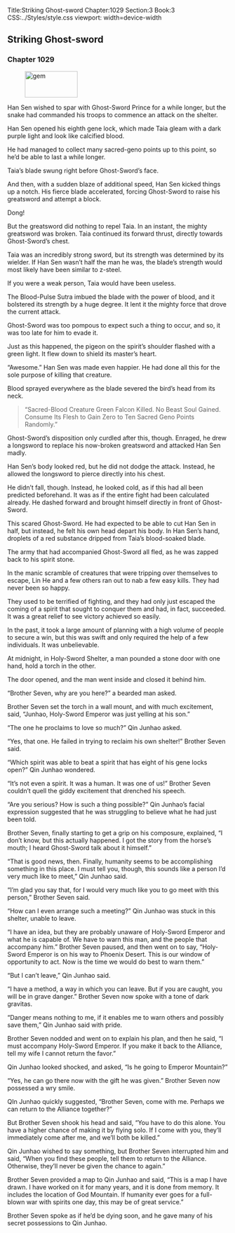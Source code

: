 Title:Striking Ghost-sword 
Chapter:1029 
Section:3 
Book:3 
CSS:../Styles/style.css 
viewport: width=device-width
  
## Striking Ghost-sword
### Chapter 1029
  
<figure>
	<img src="../Images/gem.gif" alt="gem" id="gem" width="120" height="60" />
</figure>
  

  
Han Sen wished to spar with Ghost-Sword Prince for a while longer, but the snake had commanded his troops to commence an attack on the shelter.

Han Sen opened his eighth gene lock, which made Taia gleam with a dark purple light and look like calcified blood.

He had managed to collect many sacred-geno points up to this point, so he’d be able to last a while longer.

Taia’s blade swung right before Ghost-Sword’s face.

And then, with a sudden blaze of additional speed, Han Sen kicked things up a notch. His fierce blade accelerated, forcing Ghost-Sword to raise his greatsword and attempt a block.

Dong!

But the greatsword did nothing to repel Taia. In an instant, the mighty greatsword was broken. Taia continued its forward thrust, directly towards Ghost-Sword’s chest.

Taia was an incredibly strong sword, but its strength was determined by its wielder. If Han Sen wasn’t half the man he was, the blade’s strength would most likely have been similar to z-steel.

If you were a weak person, Taia would have been useless.

The Blood-Pulse Sutra imbued the blade with the power of blood, and it bolstered its strength by a huge degree. It lent it the mighty force that drove the current attack.

Ghost-Sword was too pompous to expect such a thing to occur, and so, it was too late for him to evade it.

Just as this happened, the pigeon on the spirit’s shoulder flashed with a green light. It flew down to shield its master’s heart.

“Awesome.” Han Sen was made even happier. He had done all this for the sole purpose of killing that creature.

Blood sprayed everywhere as the blade severed the bird’s head from its neck.

> “Sacred-Blood Creature Green Falcon Killed. No Beast Soul Gained. Consume Its Flesh to Gain Zero to Ten Sacred Geno Points Randomly.”

Ghost-Sword’s disposition only curdled after this, though. Enraged, he drew a longsword to replace his now-broken greatsword and attacked Han Sen madly.

Han Sen’s body looked red, but he did not dodge the attack. Instead, he allowed the longsword to pierce directly into his chest.

He didn’t fall, though. Instead, he looked cold, as if this had all been predicted beforehand. It was as if the entire fight had been calculated already. He dashed forward and brought himself directly in front of Ghost-Sword.

This scared Ghost-Sword. He had expected to be able to cut Han Sen in half, but instead, he felt his own head depart his body. In Han Sen’s hand, droplets of a red substance dripped from Taia’s blood-soaked blade.

The army that had accompanied Ghost-Sword all fled, as he was zapped back to his spirit stone.

In the manic scramble of creatures that were tripping over themselves to escape, Lin He and a few others ran out to nab a few easy kills. They had never been so happy.

They used to be terrified of fighting, and they had only just escaped the coming of a spirit that sought to conquer them and had, in fact, succeeded. It was a great relief to see victory achieved so easily.

In the past, it took a large amount of planning with a high volume of people to secure a win, but this was swift and only required the help of a few individuals. It was unbelievable.

At midnight, in Holy-Sword Shelter, a man pounded a stone door with one hand, hold a torch in the other.

The door opened, and the man went inside and closed it behind him.

“Brother Seven, why are you here?” a bearded man asked.

Brother Seven set the torch in a wall mount, and with much excitement, said, “Junhao, Holy-Sword Emperor was just yelling at his son.”

“The one he proclaims to love so much?” Qin Junhao asked.

“Yes, that one. He failed in trying to reclaim his own shelter!” Brother Seven said.

“Which spirit was able to beat a spirit that has eight of his gene locks open?” Qin Junhao wondered.

“It’s not even a spirit. It was a human. It was one of us!” Brother Seven couldn’t quell the giddy excitement that drenched his speech.

“Are you serious? How is such a thing possible?” Qin Junhao’s facial expression suggested that he was struggling to believe what he had just been told.

Brother Seven, finally starting to get a grip on his composure, explained, “I don’t know, but this actually happened. I got the story from the horse’s mouth; I heard Ghost-Sword talk about it himself.”

“That is good news, then. Finally, humanity seems to be accomplishing something in this place. I must tell you, though, this sounds like a person I’d very much like to meet,” Qin Junhao said.

“I’m glad you say that, for I would very much like you to go meet with this person,” Brother Seven said.

“How can I even arrange such a meeting?” Qin Junhao was stuck in this shelter, unable to leave.

“I have an idea, but they are probably unaware of Holy-Sword Emperor and what he is capable of. We have to warn this man, and the people that accompany him.” Brother Seven paused, and then went on to say, “Holy-Sword Emperor is on his way to Phoenix Desert. This is our window of opportunity to act. Now is the time we would do best to warn them.”

“But I can’t leave,” Qin Junhao said.

“I have a method, a way in which you can leave. But if you are caught, you will be in grave danger.” Brother Seven now spoke with a tone of dark gravitas.

“Danger means nothing to me, if it enables me to warn others and possibly save them,” Qin Junhao said with pride.

Brother Seven nodded and went on to explain his plan, and then he said, “I must accompany Holy-Sword Emperor. If you make it back to the Alliance, tell my wife I cannot return the favor.”

Qin Junhao looked shocked, and asked, “Is he going to Emperor Mountain?”

“Yes, he can go there now with the gift he was given.” Brother Seven now possessed a wry smile.

QIn Junhao quickly suggested, “Brother Seven, come with me. Perhaps we can return to the Alliance together?”

But Brother Seven shook his head and said, “You have to do this alone. You have a higher chance of making it by flying solo. If I come with you, they’ll immediately come after me, and we’ll both be killed.”

Qin Junhao wished to say something, but Brother Seven interrupted him and said, “When you find these people, tell them to return to the Alliance. Otherwise, they’ll never be given the chance to again.”

Brother Seven provided a map to Qin Junhao and said, “This is a map I have drawn. I have worked on it for many years, and it is done from memory. It includes the location of God Mountain. If humanity ever goes for a full-blown war with spirits one day, this may be of great service.”

Brother Seven spoke as if he’d be dying soon, and he gave many of his secret possessions to Qin Junhao.